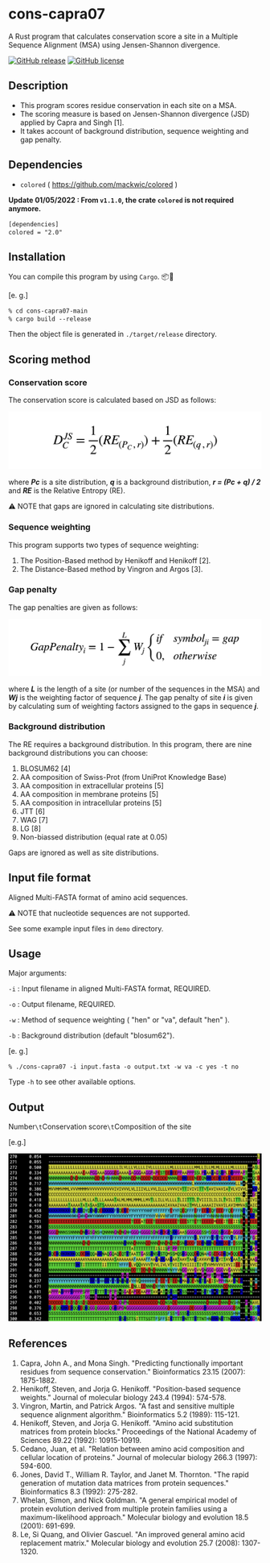 # cons-capra07 
A Rust program that calculates conservation score a site in a Multiple Sequence Alignment (MSA) using Jensen-Shannon divergence. 

[![GitHub release](https://img.shields.io/badge/release-v1.1.0-brightgreen)](https://github.com/shin-kinos/cons-capra07/releases/tag/v1.1.1) [![GitHub license](https://img.shields.io/badge/LICENSE-MIT-blue)](https://github.com/shin-kinos/cons-capra07/blob/main/LICENSE) 

## Description 
* This program scores residue conservation in each site on a MSA. 
* The scoring measure is based on Jensen-Shannon divergence (JSD) applied by Capra and Singh [1]. 
* It takes account of background distribution, sequence weighting and gap penalty. 

## Dependencies 

* `colored` ( https://github.com/mackwic/colored ) 

**Update 01/05/2022 : From `v1.1.0`, the crate `colored` is not required anymore.**

``` 
[dependencies]
colored = "2.0"
``` 


## Installation 

You can compile this program by using `Cargo`. 📦🦀

[e. g.] 

``` 
% cd cons-capra07-main
% cargo build --release
``` 
Then the object file is generated in `./target/release` directory. 

## Scoring method 

### Conservation score 

The conservation score is calculated based on JSD as follows: 

![readme image 1](./image/conservation_jsd.png)

where ***Pc*** is a site distribution, ***q*** is a background distribution, ***r = (Pc + q) / 2*** and ***RE*** is the Relative Entropy (RE). 

⚠️ NOTE that gaps are ignored in calculating site distributions.

### Sequence weighting 
This program supports two types of sequence weighting: 

1. The Position-Based method by Henikoff and Henikoff [2].
2. The Distance-Based method by Vingron and Argos [3]. 

### Gap penalty 
The gap penalties are given as follows:

![readme image 2](./image/gap_penalty.png)

where ***L*** is the length of a site (or number of the sequences in the MSA) and ***Wj*** is the weighting factor of sequence ***j***. The gap penalty of site ***i*** is given by calculating sum of weighting factors assigned to the gaps in sequence ***j***. 

### Background distribution 

The RE requires a background distribution. In this program, there are nine background distributions you can choose: 

1. BLOSUM62 [4] 
2. AA composition of Swiss-Prot (from UniProt Knowledge Base) 
3. AA composition in extracellular proteins [5]
4. AA composition in membrane proteins [5]
5. AA composition in intracellular proteins [5] 
6. JTT [6] 
7. WAG [7] 
8. LG [8] 
9. Non-biassed distribution (equal rate at 0.05)  

Gaps are ignored as well as site distributions.  

## Input file format
Aligned Multi-FASTA format of amino acid sequences. 

⚠️ NOTE that nucleotide sequences are not supported. 

See some example input files in `demo` directory. 

## Usage
Major arguments:

`-i` : Input filename in aligned Multi-FASTA format, REQUIRED.

`-o` : Output filename, REQUIRED.

`-w` : Method of sequence weighting ( "hen" or "va", default "hen" ).

`-b` : Background distribution (default "blosum62").

[e. g.]

```
% ./cons-capra07 -i input.fasta -o output.txt -w va -c yes -t no
```
Type `-h` to see other available options.

## Output

Number`\t`Conservation score`\t`Composition of the site

[e.g.] 

![readme image 3](./image/result.png)

## References 
1. Capra, John A., and Mona Singh. "Predicting functionally important residues from sequence conservation." Bioinformatics 23.15 (2007): 1875-1882.
2. Henikoff, Steven, and Jorja G. Henikoff. "Position-based sequence weights." Journal of molecular biology 243.4 (1994): 574-578. 
3. Vingron, Martin, and Patrick Argos. "A fast and sensitive multiple sequence alignment algorithm." Bioinformatics 5.2 (1989): 115-121. 
4. Henikoff, Steven, and Jorja G. Henikoff. "Amino acid substitution matrices from protein blocks." Proceedings of the National Academy of Sciences 89.22 (1992): 10915-10919. 
5. Cedano, Juan, et al. "Relation between amino acid composition and cellular location of proteins." Journal of molecular biology 266.3 (1997): 594-600. 
6. Jones, David T., William R. Taylor, and Janet M. Thornton. "The rapid generation of mutation data matrices from protein sequences." Bioinformatics 8.3 (1992): 275-282. 
7. Whelan, Simon, and Nick Goldman. "A general empirical model of protein evolution derived from multiple protein families using a maximum-likelihood approach." Molecular biology and evolution 18.5 (2001): 691-699. 
8. Le, Si Quang, and Olivier Gascuel. "An improved general amino acid replacement matrix." Molecular biology and evolution 25.7 (2008): 1307-1320. 

